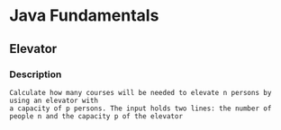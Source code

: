 # Java Fundamentals

## Elevator

### Description

    Calculate how many courses will be needed to elevate n persons by using an elevator with
    a capacity of p persons. The input holds two lines: the number of people n and the capacity p of the elevator
